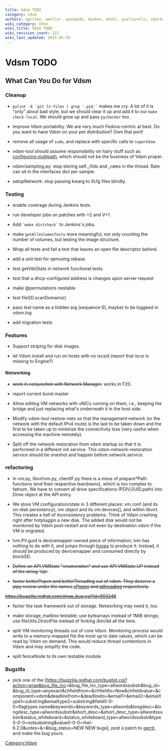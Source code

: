 ```yaml
---
title: Vdsm TODO
category: vdsm
authors: aglitke, amuller, apuimedo, danken, ekohl, gvallarelli, ibarkan, phoracek
wiki_category: Vdsm
wiki_title: Vdsm TODO
wiki_revision_count: 122
wiki_last_updated: 2015-05-29
---
```


# Vdsm TODO

## What Can You Do for Vdsm

### Cleanup

*   `` pylint -E `git ls-files | grep '.py$'` `` makes me cry. A lot of it is "only" about bad style, but we should clear it up and add it to our `make check-local`. We should grow up and pass `pychecker` too.

<!-- -->

*   Improve Vdsm portability. We are very much Fedora-centric at best. Do you want to have Vdsm on your pet distribution? Own that port!

<!-- -->

*   remove all usage of `sudo`, and replace with specific calls to `superVdsm`.

<!-- -->

*   vdsm-tool should assume responsibility on hairy stuff such as [configuring multipath](http://bugzilla.redhat.com/547424), which should not be the business of Vdsm proper.

<!-- -->

*   vdsm/sampling.py: stop storing self._ifids and _rates in the thread. Rate can sit in the interfaces dict per sample.

<!-- -->

*   setupNetwork: stop passing kwarg to ifcfg files blindly.

### Testing

*   enable coverage during Jenkins tests.

<!-- -->

*   run developer jobs on patches with +2 and V+1.

<!-- -->

*   Add `` `make distcheck` `` to Jenkins's jobs.

<!-- -->

*   make `getAllVolumesTests` more meaningful, not only counting the number of volumes, but testing the image structure.

<!-- -->

*   Wrap all tests and fail a test that leaves an open file descriptor behind.

<!-- -->

*   add a unit test for qemuimg.rebase.

<!-- -->

*   test getVdsStats in network functional tests.

<!-- -->

*   test that a dhcp-configured address is changes upon server request

<!-- -->

*   make @permutations nestable

<!-- -->

*   test fileSD.scanDomains()

<!-- -->

*   pass test name as a hidden arg (sequence ID, maybe) to be loggeed in vdsm.log

<!-- -->

*   add migration tests

### Features

*   Support striping for disk images.

<!-- -->

*   let Vdsm install and run on hosts with no iscsid (report that iscsi is missing to Engine?)

#### Networking

*   ~~work in conjunction with Network Manager.~~ works in F20.

<!-- -->

*   report current bond master

<!-- -->

*   Allow editing VM networks with vNICs running on them, i.e., keeping the bridge and just replacing what's underneath it in the host side.

<!-- -->

*   Modify vdsm-tool restore-nets so that the management network (or the network with the default IPv4 route) is the last to be taken down and the first to be taken up to minimize the connectivity loss (very useful when accessing the machine remotely).

<!-- -->

*   Split off the network restoration from vdsm startup so that it is performed in a different init service. This vdsm-network-restoration service should be oneshot and happen before network.service.

### refactoring

*   In vm.py, libvirtvm.py, clientIF.py there is a mess of prepare\*Path functions (end their respective teardowns), which is too complex to fathom. We have to convert all drive specifications (PDIV,GUID,path) into Drive object at the API entry.

<!-- -->

*   We store VM configuration/state in 3 different places: vm.conf (and its on-disk persistency), vm object and its vm.devices[], and within libvirt. This creates a hell of inconsistency problems. Think of Vdsm crashing right after hotpluggin a new disk. The added disk would not be monitored by Vdsm post-restart and not even by destination vdsm if the VM is migrated.

<!-- -->

*   lvm.PV.guid is devicemapper-owned piece of information; lvm has nothing to do with it, and jumps through [hoops](http://gerrit.ovirt.org/2940) to produce it. Instead, it should be produced by devicemapper and consumed directly by blockSD.

<!-- -->

*   ~~Define an API.VMState "enumeration" and use API.VMState.UP instead of the string 'Up'.~~

<!-- -->

*   <strike>factor betterPopen and betterThreading out of vdsm. They deserve a pipy review under the names [cPopen](https://pypi.python.org/pypi/cpopen) and [pthreading](http://pypi.python.org/pypi/pthreading) respectively.

<https://bugzilla.redhat.com/show_bug.cgi?id=903246></strike>

*   factor the task framework out of storage. Networking may need it, too.

<!-- -->

*   make storage_mailbox testable; use bytearrays instead of 1MiB strings; use fileUtils.DirectFile instead of forking /bin/dd all the time.

<!-- -->

*   split VM monitoring threads out of core Vdsm. Monitoring process would write to a memory-mapped file the most up to date values, which can be read by Vdsm on demand. This would reduce thread contentions in Vdsm and may simplify the code.

<!-- -->

*   split fenceNode to its own testable module.

### Bugzilla

*   pick one of the [<https://bugzilla.redhat.com/buglist.cgi?action=wrap&bug_file_loc>=&bug_file_loc_type=allwordssubstr&bug_id=&bug_id_type=anyexact&chfieldfrom=&chfieldto=Now&chfieldvalue=&component=vdsm&deadlinefrom=&deadlineto=&email1=&email2=&emailtype1=substring&emailtype2=substring&field0-0-0=flagtypes.name&keywords=&keywords_type=allwords&longdesc=&longdesc_type=allwordssubstr&short_desc=&short_desc_type=allwordssubstr&status_whiteboard=&status_whiteboard_type=allwordssubstr&type0-0-0=notsubstring&value0-0-0=rhel-6.2.0&votes=&=&bug_status=NEW NEW bugs], post a patch to [gerrit](http://gerrit.ovirt.org), and make the bug yours.

<Category:Vdsm>
